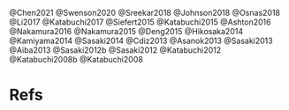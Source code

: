 @Chen2021
@Swenson2020
@Sreekar2018
@Johnson2018
@Osnas2018
@Li2017
@Katabuchi2017
@Siefert2015
@Katabuchi2015
@Ashton2016
@Nakamura2016
@Nakamura2015
@Deng2015
@Hikosaka2014
@Kamiyama2014
@Sasaki2014
@Cdiz2013
@Asanok2013
@Sasaki2013
@Aiba2013
@Sasaki2012b
@Sasaki2012
@Katabuchi2012
@Katabuchi2008b
@Katabuchi2008


# Refs
